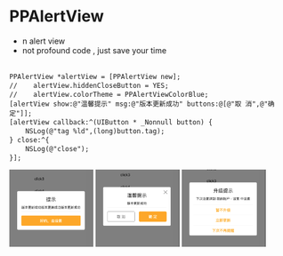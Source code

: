 # PPAlertView
* n alert view
* not profound code , just save your time

```

PPAlertView *alertView = [PPAlertView new];
//    alertView.hiddenCloseButton = YES;
//    alertView.colorTheme = PPAlertViewColorBlue;
[alertView show:@"温馨提示" msg:@"版本更新成功" buttons:@[@"取 消",@"确 定"]];
[alertView callback:^(UIButton * _Nonnull button) {
    NSLog(@"tag %ld",(long)button.tag);
} close:^{
    NSLog(@"close");
}];

```
<img src="https://github.com/coooliang/PPAlertView/blob/master/1.png" width="30%" height="30%" />

<img src="https://github.com/coooliang/PPAlertView/blob/master/2.png" width="30%" height="30%" />

<img src="https://github.com/coooliang/PPAlertView/blob/master/3.png" width="30%" height="30%" />

